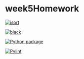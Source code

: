 # week5Homework

[![isort](https://github.com/dupertba//week5homework/actions/workflows/isort.yml/badge.svg)](https://github.com/dupertba//week5homework/actions/workflows/isort.yml)



[![black](https://github.com/dupertba//week5homework/actions/workflows/pyblack.yml/badge.svg)](https://github.com/dupertba/week5homework/actions/workflows/pyblack.yml)



[![Python package](https://github.com/dupertba/week5homework/actions/workflows/pytest.yml/badge.svg)](https://github.com/dupertba/week5homework/actions/workflows/pytest.yml)



[![Pylint](https://github.com/dupertba//week5homework/actions/workflows/pylint.yml/badge.svg)](https://github.com/dupertba/week5homework/actions/workflows/pylint.yml)
